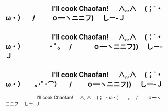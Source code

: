 　　　　　　　I'll cook Chaofan!
　 ∧,,∧
　(；`・ω・）
　/　 　 ｏ━ヽニニフ)
　しー-Ｊ
---
　　　　　　　I'll cook Chaofan!
　 ∧,,∧
　(：`・ω・）　　　　・ﾟ｡
　/　　　 ｏ━ヽニニフ))
　しー-Ｊ
---
　　　　　　　I'll cook Chaofan!
　 ∧,,∧
　(；`・ω・）　　｡･ﾟ･⌒）
　/　　 ｏ━ヽニニフ))
　しー-Ｊ
---
　　　　　　　I'll cook Chaofan!
　 ∧,,∧
　(；`・ω・）　　｡
　/　　 ｏ━ヽニニフ
　しー-Ｊ